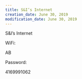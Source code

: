 ```yaml
---
title: S&I’s Internet
creation_date: June 30, 2019
modification_date: June 30, 2019
---
```



S&I’s Internet

WiFi:

AB

Password:

4169991062

